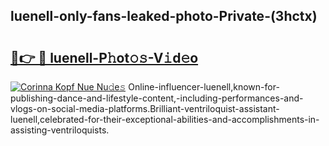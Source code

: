 ## luenell-only-fans​-leaked-photo​-Private-(3hctx)


# <h2><a href="https://mediaupload.pro?title=luenell&ref=git">🔗👉 🔴 luenell-P𝚑ot𝚘𝚜-V𝚒d𝚎o</a></h2>

[![Corinna Kopf Nue Nu𝚍e𝚜](https://i.imgur.com/0qMVB7G.gif)](https://mediaupload.pro?title=luenell&ref=git)
Online-influencer-luenell,known-for-publishing-dance-and-lifestyle-content,-including-performances-and-vlogs-on-social-media-platforms.Brilliant-ventriloquist-assistant-luenell,celebrated-for-their-exceptional-abilities-and-accomplishments-in-assisting-ventriloquists.  